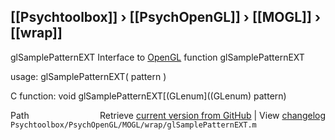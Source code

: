 ## [[Psychtoolbox]] &#8250; [[PsychOpenGL]] &#8250; [[MOGL]] &#8250; [[wrap]]

glSamplePatternEXT  Interface to [OpenGL](OpenGL) function glSamplePatternEXT  
  
usage:  glSamplePatternEXT( pattern )  
  
C function:  void glSamplePatternEXT[(GLenum]((GLenum) pattern)  




<div class="code_header" style="text-align:right;">
  <span style="float:left;">Path&nbsp;&nbsp;</span> <span class="counter">Retrieve <a href=
  "https://raw.github.com/Psychtoolbox-3/Psychtoolbox-3/beta/Psychtoolbox/PsychOpenGL/MOGL/wrap/glSamplePatternEXT.m">current version from GitHub</a> | View <a href=
  "https://github.com/Psychtoolbox-3/Psychtoolbox-3/commits/beta/Psychtoolbox/PsychOpenGL/MOGL/wrap/glSamplePatternEXT.m">changelog</a></span>
</div>
<div class="code">
  <code>Psychtoolbox/PsychOpenGL/MOGL/wrap/glSamplePatternEXT.m</code>
</div>

